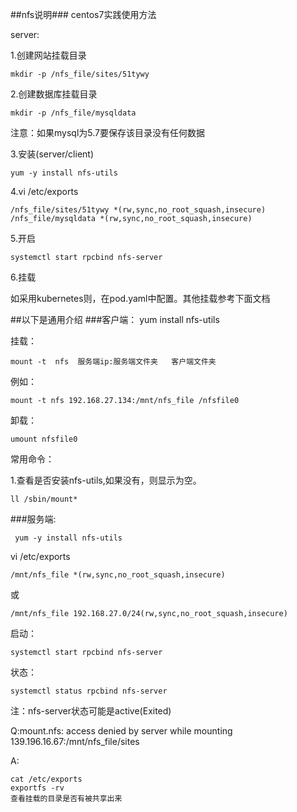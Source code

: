 ##nfs说明###
centos7实践使用方法

server:

1.创建网站挂载目录

    mkdir -p /nfs_file/sites/51tywy

2.创建数据库挂载目录

    mkdir -p /nfs_file/mysqldata
注意：如果mysql为5.7要保存该目录没有任何数据

3.安装(server/client)

    yum -y install nfs-utils 

4.vi  /etc/exports

    /nfs_file/sites/51tywy *(rw,sync,no_root_squash,insecure)
    /nfs_file/mysqldata *(rw,sync,no_root_squash,insecure)

5.开启

    systemctl start rpcbind nfs-server

6.挂载

如采用kubernetes则，在pod.yaml中配置。其他挂载参考下面文档





##以下是通用介绍
###客户端：
    yum install nfs-utils

挂载：

    mount -t  nfs  服务端ip:服务端文件夹   客户端文件夹
例如：

    mount -t nfs 192.168.27.134:/mnt/nfs_file /nfsfile0
卸载：

    umount nfsfile0

常用命令：

1.查看是否安装nfs-utils,如果没有，则显示为空。
    
    ll /sbin/mount* 


###服务端:

     yum -y install nfs-utils 

 vi /etc/exports 

    /mnt/nfs_file *(rw,sync,no_root_squash,insecure)
或

    /mnt/nfs_file 192.168.27.0/24(rw,sync,no_root_squash,insecure)

启动：

    systemctl start rpcbind nfs-server
状态：

    systemctl status rpcbind nfs-server 

注：nfs-server状态可能是active(Exited)



Q:mount.nfs: access denied by server while mounting 139.196.16.67:/mnt/nfs_file/sites

A:

    cat /etc/exports
    exportfs -rv 
    查看挂载的目录是否有被共享出来
